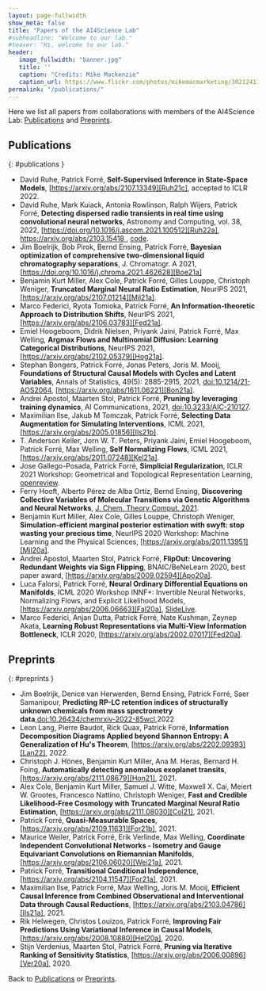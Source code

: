 ```yaml
---
layout: page-fullwidth 
show_meta: false
title: "Papers of the AI4Science Lab"
#subheadline: "Welcome to our lab."
#teaser: "Hi, welcome to our lab."
header:
   image_fullwidth: "banner.jpg"
   title: ''
   caption: "Credits: Mike Mackenzie"
   caption_url: https://www.flickr.com/photos/mikemacmarketing/30212411048
permalink: "/publications/"
---
```


<!-- force style for table  -->
<style type="text/css">
    li { list-style-type: disc; }
</style>

Here we list all papers from collaborations with members of the AI4Science Lab: [Publications](#publications) and [Preprints](#preprints).

## Publications
{: #publications }
- David Ruhe, Patrick Forré, **Self-Supervised Inference in State-Space Models**, [https://arxiv.org/abs/2107.13349][Ruh21c], accepted to ICLR 2022.
- David Ruhe, Mark Kuiack, Antonia Rowlinson, Ralph Wijers, Patrick Forré, **Detecting dispersed radio transients in real time using convolutional neural networks**, Astronomy and Computing, vol. 38, 2022, [https://doi.org/10.1016/j.ascom.2021.100512][Ruh22a], [https://arxiv.org/abs/2103.15418
][Ruh21a], [code][Ruh21b].
- Jim Boelrijk, Bob Pirok, Bernd Ensing, Patrick Forré, **Bayesian optimization of comprehensive two-dimensional liquid chromatography separations**, J. Chromatogr. A 2021, [https://doi.org/10.1016/j.chroma.2021.462628][Boe21a]
- Benjamin Kurt Miller, Alex Cole, Patrick Forré, Gilles Louppe, Christoph Weniger, **Truncated Marginal Neural Ratio Estimation**, NeurIPS 2021, [https://arxiv.org/abs/2107.01214][Mil21a].
- Marco Federici, Ryota Tomioka, Patrick Forré, **An Information-theoretic Approach to Distribution Shifts**, NeurIPS 2021, [https://arxiv.org/abs/2106.03783][Fed21a].
- Emiel Hoogeboom, Didrik Nielsen, Priyank Jaini, Patrick Forré, Max Welling, **Argmax Flows and Multinomial Diffusion: Learning Categorical Distributions**, NeurIPS 2021, [https://arxiv.org/abs/2102.05379][Hog21a].
- Stephan Bongers, Patrick Forré, Jonas Peters, Joris M. Mooij, **Foundations of Structural Causal Models with Cycles and Latent Variables**, Annals of Statistics, 49(5): 2885-2915, 2021, [doi:10.1214/21-AOS2064][Bon21b], [https://arxiv.org/abs/1611.06221][Bon21a].
- Andrei Apostol, Maarten Stol, Patrick Forré, **Pruning by leveraging training dynamics**, AI Communications, 2021, [doi:10.3233/AIC-210127][Apo21a]. 
- Maximilian Ilse, Jakub M Tomczak, Patrick Forré, **Selecting Data Augmentation for Simulating Interventions**, ICML 2021, [https://arxiv.org/abs/2005.01856][Ils21b].
- T. Anderson Keller, Jorn W. T. Peters, Priyank Jaini, Emiel Hoogeboom, Patrick Forré, Max Welling, **Self Normalizing Flows**, ICML 2021, [https://arxiv.org/abs/2011.07248][Kel21a].
- Jose Gallego-Posada, Patrick Forré, **Simplicial Regularization**, ICLR 2021 Workshop: Geometrical and Topological Representation Learning, [openreview][Gal21a].
- Ferry Hooft, Alberto Pérez de Alba Ortíz, Bernd Ensing, **Discovering Collective Variables of Molecular Transitions via Genetic Algorithms and Neural Networks**, [J. Chem. Theory Comput. 2021][Hoo21a].
- Benjamin Kurt Miller, Alex Cole, Gilles Louppe, Christoph Weniger, **Simulation-efficient marginal posterior estimation with swyft: stop wasting your precious time**,  NeurIPS 2020 Workshop: Machine Learning and the Physical Sciences, [https://arxiv.org/abs/2011.13951][Mil20a].
- Andrei Apostol, Maarten Stol, Patrick Forré, **FlipOut: Uncovering Redundant Weights via Sign Flipping**, BNAIC/BeNeLearn 2020, best paper award, [https://arxiv.org/abs/2009.02594][Apo20a].
- Luca Falorsi, Patrick Forré, **Neural Ordinary Differential Equations on Manifolds**, ICML 2020 Workshop INNF+: Invertible Neural Networks, Normalizing Flows, and Explicit Likelihood Models, [https://arxiv.org/abs/2006.06663][Fal20a], [SlideLive][Fal20b].
- Marco Federici, Anjan Dutta, Patrick Forré, Nate Kushman, Zeynep Akata, **Learning Robust Representations via Multi-View Information Bottleneck**, ICLR 2020, [https://arxiv.org/abs/2002.07017][Fed20a].


## Preprints
{: #preprints }
- Jim Boelrijk, Denice van Herwerden, Bernd Ensing, Patrick Forré, Saer Samanipour, **Predicting RP-LC retention indices of structurally unknown chemicals from mass spectrometry data**,[doi:10.26434/chemrxiv-2022-85wcl][Boe22a],2022
- Leon Lang, Pierre Baudot, Rick Quax, Patrick Forré, **Information Decomposition Diagrams Applied beyond Shannon Entropy: A Generalization of Hu's Theorem**, [https://arxiv.org/abs/2202.09393][Lan22], 2022.
- Christoph J. Hönes, Benjamin Kurt Miller, Ana M. Heras, Bernard H. Foing, **Automatically detecting anomalous exoplanet transits**, [https://arxiv.org/abs/2111.08679][Hon21], 2021.
- Alex Cole, Benjamin Kurt Miller, Samuel J. Witte, Maxwell X. Cai, Meiert W. Grootes, Francesco Nattino, Christoph Weniger, **Fast and Credible Likelihood-Free Cosmology with Truncated Marginal Neural Ratio Estimation**, [https://arxiv.org/abs/2111.08030][Col21], 2021.
- Patrick Forré, **Quasi-Measurable Spaces**, [https://arxiv.org/abs/2109.11631][For21b], 2021.
- Maurice Weiler, Patrick Forré, Erik Verlinde, Max Welling, **Coordinate Independent Convolutional Networks - Isometry and Gauge Equivariant Convolutions on Riemannian Manifolds**, [https://arxiv.org/abs/2106.06020][Wei21a], 2021.
- Patrick Forré, **Transitional Conditional Independence**, [https://arxiv.org/abs/2104.11547][For21a], 2021.
- Maximilian Ilse, Patrick Forré, Max Welling, Joris M. Mooij, **Efficient Causal Inference from Combined Observational and Interventional Data through Causal Reductions**, [https://arxiv.org/abs/2103.04786][Ils21a], 2021.
- Rik Helwegen, Christos Louizos, Patrick Forré, **Improving Fair Predictions Using Variational Inference in Causal Models**, [https://arxiv.org/abs/2008.10880][Hel20a], 2020.
- Stijn Verdenius, Maarten Stol, Patrick Forré, **Pruning via Iterative Ranking of Sensitivity Statistics**, [https://arxiv.org/abs/2006.00896][Ver20a], 2020.


Back to [Publications](#publications) or [Preprints](#preprints).

[Apo20a]: https://arxiv.org/abs/2009.02594
[Apo21a]: https://content.iospress.com/articles/ai-communications/aic210127
[Bon21a]: https://arxiv.org/abs/1611.06221
[Bon21b]: https://projecteuclid.org/journals/annals-of-statistics/volume-49/issue-5/Foundations-of-structural-causal-models-with-cycles-and-latent-variables/10.1214/21-AOS2064.short 
[Boe21a]: https://doi.org/10.1016/j.chroma.2021.462628
[Boe22a]: https://doi.org/10.26434/chemrxiv-2022-85wcl
[Col21]: https://arxiv.org/abs/2111.08030
[Fal20a]: https://arxiv.org/abs/2006.06663
[Fal20b]: https://slideslive.com/38930928/neural-ordinary-differential-equations-on-manifolds
[Fed20a]: https://arxiv.org/abs/2002.07017
[Fed21a]: https://arxiv.org/abs/2106.03783
[For21a]: https://arxiv.org/abs/2104.11547
[For21b]: https://arxiv.org/abs/2109.11631
[Gal21a]: https://openreview.net/pdf?id=x9xn6HKgefz
[Hel20a]: https://arxiv.org/abs/2008.10880
[Hog21a]: https://arxiv.org/abs/2102.05379
[Hon21]: https://arxiv.org/abs/2111.08679
[Hoo21a]: https://pubs.acs.org/doi/abs/10.1021/acs.jctc.0c00981
[Ils21a]: https://arxiv.org/abs/2103.04786
[Ils21b]: https://arxiv.org/abs/2005.01856
[Kel21a]: https://arxiv.org/abs/2011.07248
[Lan22]: https://arxiv.org/abs/2202.09393
[Mil20a]: https://arxiv.org/abs/2011.13951
[Mil21a]: https://arxiv.org/abs/2107.01214
[Ruh21a]: https://arxiv.org/abs/2103.15418
[Ruh21b]: https://ui.adsabs.harvard.edu/abs/2021ascl.soft03015R/abstract
[Ruh21c]: https://arxiv.org/abs/2107.13349
[Ruh22a]: https://doi.org/10.1016/j.ascom.2021.100512
[Ver20a]: https://arxiv.org/abs/2006.00896
[Wei21a]: https://arxiv.org/abs/2106.06020




